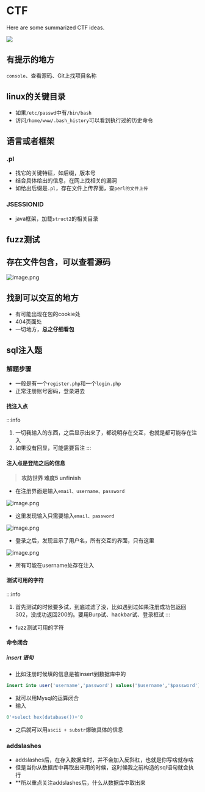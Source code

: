 # CTF
Here are some summarized CTF ideas.

![](https://cdn.nlark.com/yuque/0/2023/jpeg/29405061/1684055051552-21b4d5bd-ce76-42c2-9d00-79758dc55ef8.jpeg)


## 有提示的地方

`console`、查看源码、Git上找项目名称

## linux的关键目录

- 如果`/etc/passwd`中有`/bin/bash`
- 访问`/home/www/.bash_history`可以看到执行过的历史命令

## 语言或者框架

### .pl

- 找它的关键特征，如后缀，版本号
- 结合具体给出的信息，在网上找相关的漏洞
- 如给出后缀是`.pl`，存在文件上传界面，查`perl的文件上传`

### JSESSIONID

- java框架，加载`struct2`的相关目录

## fuzz测试

## 存在文件包含，可以查看源码

![image.png](https://cdn.nlark.com/yuque/0/2023/png/29405061/1684117085992-fa58d411-00a5-4f4d-91e1-5530a533619c.png#averageHue=%23fdfafa&clientId=u692b80b7-f57b-4&from=paste&height=324&id=u3fd0519f&originHeight=647&originWidth=1374&originalType=binary&ratio=2&rotation=0&showTitle=false&size=70955&status=done&style=none&taskId=ua1102a26-0071-4a11-84d8-7a048c5c484&title=&width=687)

## 找到可以交互的地方

- 有可能出现在包的cookie处
- 404页面处
- 一切地方，**总之仔细看包**

## sql注入题

### 解题步骤

- 一般是有一个`register.php`和一个`login.php`
- 正常注册账号密码，登录进去

#### 找注入点

:::info

1. 一切我输入的东西，之后显示出来了，都说明存在交互，也就是都可能存在注入
2. 如果没有回显，可能需要盲注
   :::

#### 注入点是登陆之后的信息

> **攻防世界 难度5 unfinish**

- 在注册界面是输入`email、username、password`

![image.png](https://cdn.nlark.com/yuque/0/2023/png/29405061/1683366455492-950529a6-6c85-4443-969a-687077564044.png#averageHue=%23fdfcfc&clientId=uf3d3d679-8c5f-4&from=paste&height=381&id=u812acb41&originHeight=761&originWidth=1609&originalType=binary&ratio=2&rotation=0&showTitle=false&size=48979&status=done&style=none&taskId=u76307dd2-56b8-4754-af63-8153b90164e&title=&width=804.5)

- 这里发现输入只需要输入`email、password`

![image.png](https://cdn.nlark.com/yuque/0/2023/png/29405061/1683366514601-85587276-7c46-41d4-b7d6-521d19fde33a.png#averageHue=%23e0c4a3&clientId=uf3d3d679-8c5f-4&from=paste&height=226&id=ud5546633&originHeight=452&originWidth=548&originalType=binary&ratio=2&rotation=0&showTitle=false&size=6568&status=done&style=none&taskId=ue5fbb362-0526-4dd6-b42d-3214096c62f&title=&width=274)

- 登录之后，发现显示了用户名，所有交互的界面，只有这里

![image.png](https://cdn.nlark.com/yuque/0/2023/png/29405061/1683366543989-a00f2dfb-39ca-4c30-9d9e-7b6e12fbd0ce.png#averageHue=%23363b4c&clientId=uf3d3d679-8c5f-4&from=paste&height=171&id=u6b9444ab&originHeight=341&originWidth=395&originalType=binary&ratio=2&rotation=0&showTitle=false&size=39030&status=done&style=none&taskId=uada80384-331f-40d2-a600-5a830bb0813&title=&width=197.5)

- 所有可能在username处存在注入

#### 测试可用的字符

:::info

1. 首先测试的时候要多试，到底过滤了没，比如遇到过如果注册成功包返回302，没成功返回200的。要用Burp试、hackbar试、登录框试
   :::

- fuzz测试可用的字符

#### 命令闭合

##### insert 语句

- 比如注册时候填的信息是被insert到数据库中的

```sql
insert into user('username','password') values('$username','$password')
```

- 就可以用Mysql的运算闭合
- 输入

```sql
0'+select hex(database())+'0
```

- 之后就可以用`ascii + substr`爆破具体的信息

### addslashes

- addslashes后，在存入数据库时，并不会加入反斜杠，也就是你写啥就存啥
- 但是当你从数据库中再取出来用的时候，这时候我之前构造的sql语句就会执行
- **所以重点关注addslashes后，什么从数据库中取出来
